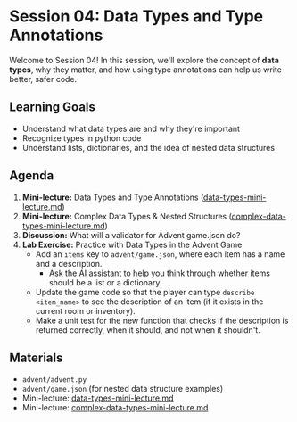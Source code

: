 # Session 04: Data Types and Type Annotations

Welcome to Session 04! In this session, we'll explore the concept of **data types**, why they matter, and how using type annotations can help us write better, safer code.

## Learning Goals
- Understand what data types are and why they're important
- Recognize types in python code
- Understand lists, dictionaries, and the idea of nested data structures


## Agenda

1. **Mini-lecture:** Data Types and Type Annotations ([data-types-mini-lecture.md](./data-types-mini-lecture.md))
2. **Mini-lecture:** Complex Data Types & Nested Structures ([complex-data-types-mini-lecture.md](./complex-data-types-mini-lecture.md))
3. **Discussion:** What will a validator for Advent game.json do?
3. **Lab Exercise:** Practice with Data Types in the Advent Game
    - Add an `items` key to `advent/game.json`, where each item has a name and a description.
        - Ask the AI assistant to help you think through whether items should be a list or a dictionary.
    - Update the game code so that the player can type `describe <item_name>` to see the description of an item (if it exists in the current room or inventory).
    - Make a unit test for the new function that checks if the description is returned correctly, when it should, and not when it shouldn't.


## Materials
- `advent/advent.py`
- `advent/game.json` (for nested data structure examples)
- Mini-lecture: [data-types-mini-lecture.md](./data-types-mini-lecture.md)
- Mini-lecture: [complex-data-types-mini-lecture.md](./complex-data-types-mini-lecture.md)


